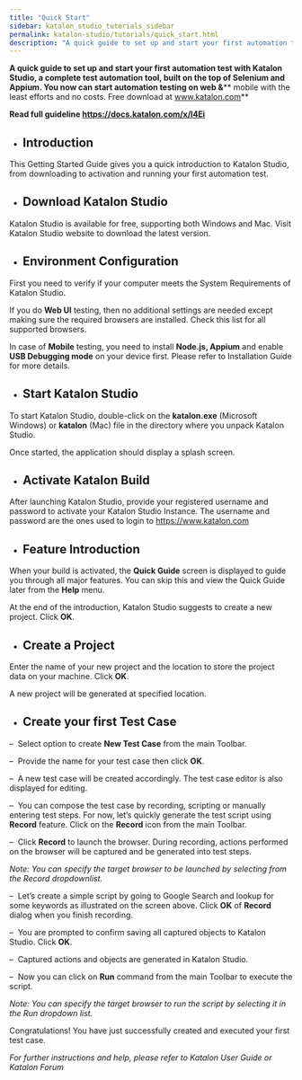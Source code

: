 ```yaml
---
title: "Quick Start"
sidebar: katalon_studio_tutorials_sidebar
permalink: katalon-studio/tutorials/quick_start.html
description: "A quick guide to set up and start your first automation test with Katalon Studio that helps you start automation testing on web and mobile in no times."
---
```

**A quick guide to set up and start your first automation test with Katalon Studio, a complete test automation tool, built on the top of Selenium and Appium. You now can start automation testing on web &**** mobile with the least efforts and no costs. Free download at www.katalon.com**

**Read full guideline https://docs.katalon.com/x/l4Ei**

*   Introduction
    ------------
    

This Getting Started Guide gives you a quick introduction to Katalon Studio, from downloading to activation and running your first automation test.

*   Download Katalon Studio
    -----------------------
    

Katalon Studio is available for free, supporting both Windows and Mac. Visit Katalon Studio website to download the latest version.

*   Environment Configuration
    -------------------------
    

First you need to verify if your computer meets the System Requirements of Katalon Studio.

If you do **Web UI** testing, then no additional settings are needed except making sure the required browsers are installed. Check this list for all supported browsers.

In case of **Mobile** testing, you need to install **Node.js, Appium** and enable **USB Debugging mode** on your device first. Please refer to Installation Guide for more details.

*   Start Katalon Studio
    --------------------
    

To start Katalon Studio, double-click on the **katalon.exe** (Microsoft Windows) or **katalon** (Mac) file in the directory where you unpack Katalon Studio.

Once started, the application should display a splash screen.

*   Activate Katalon Build
    ----------------------
    

After launching Katalon Studio, provide your registered username and password to activate your Katalon Studio Instance. The username and password are the ones used to login to https://www.katalon.com

*   Feature Introduction
    --------------------
    

When your build is activated, the **Quick Guide** screen is displayed to guide you through all major features. You can skip this and view the Quick Guide later from the **Help** menu.

At the end of the introduction, Katalon Studio suggests to create a new project. Click **OK**.

*   Create a Project
    ----------------
    

Enter the name of your new project and the location to store the project data on your machine. Click **OK**.

A new project will be generated at specified location.

*   Create your first Test Case
    ---------------------------
    

–  Select option to create **New Test Case** from the main Toolbar.

–  Provide the name for your test case then click **OK**.

–  A new test case will be created accordingly. The test case editor is also displayed for editing.

–  You can compose the test case by recording, scripting or manually entering test steps. For now, let’s quickly generate the test script using **Record** feature. Click on the **Record** icon from the main Toolbar.

–  Click **Record** to launch the browser. During recording, actions performed on the browser will be captured and be generated into test steps.

_Note: You can specify the target browser to be launched by selecting from the Record dropdownlist._

–  Let’s create a simple script by going to Google Search and lookup for some keywords as illustrated on the screen above. Click **OK** of **Record** dialog when you finish recording.

–  You are prompted to confirm saving all captured objects to Katalon Studio. Click **OK**.

–  Captured actions and objects are generated in Katalon Studio.

–  Now you can click on **Run** command from the main Toolbar to execute the script.

_Note: You can specify the target browser to run the script by selecting it in the Run dropdown list._

Congratulations! You have just successfully created and executed your first test case.

_For further instructions and help, please refer to Katalon User Guide or Katalon Forum_
